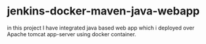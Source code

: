 # jenkins-docker-maven-java-webapp

in this project I have integrated java based web app which i deployed over Apache tomcat app-server using docker container.  

